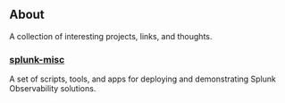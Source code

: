 ## About

A collection of interesting projects, links, and thoughts.

### [splunk-misc](https://github.com/bxtp4p/splunk-misc)

A set of scripts, tools, and apps for deploying and demonstrating Splunk Observability solutions.
